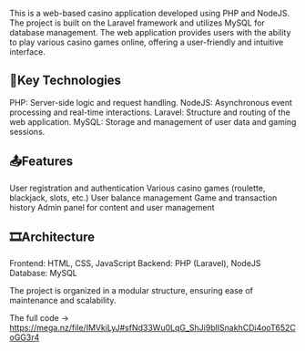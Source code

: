 This is a web-based casino application developed using PHP and NodeJS. The project is built on the Laravel framework and utilizes MySQL for database management. The web application provides users with the ability to play various casino games online, offering a user-friendly and intuitive interface.

🔑Key Technologies
----------------
PHP: Server-side logic and request handling.
NodeJS: Asynchronous event processing and real-time interactions.
Laravel: Structure and routing of the web application.
MySQL: Storage and management of user data and gaming sessions.

📤Features
-------------
User registration and authentication
Various casino games (roulette, blackjack, slots, etc.)
User balance management
Game and transaction history
Admin panel for content and user management

🎞️Architecture
-------------
Frontend: HTML, CSS, JavaScript
Backend: PHP (Laravel), NodeJS
Database: MySQL

The project is organized in a modular structure, ensuring ease of maintenance and scalability.

The full code -> https://mega.nz/file/IMVkiLyJ#sfNd33Wu0LqG_ShJi9blISnakhCDi4ooT652CoGG3r4

